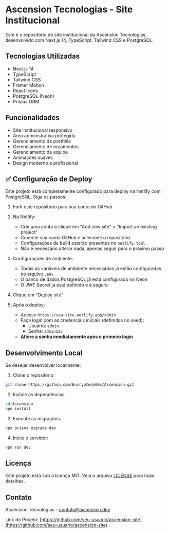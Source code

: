 # Ascension Tecnologias - Site Institucional

Este é o repositório do site institucional da Ascension Tecnologias, desenvolvido com Next.js 14, TypeScript, Tailwind CSS e PostgreSQL.

## Tecnologias Utilizadas

- Next.js 14
- TypeScript
- Tailwind CSS
- Framer Motion
- React Icons
- PostgreSQL (Neon)
- Prisma ORM

## Funcionalidades

- Site institucional responsivo
- Área administrativa protegida
- Gerenciamento de portfólio
- Gerenciamento de orçamentos
- Gerenciamento de equipe
- Animações suaves
- Design moderno e profissional

## ✅ Configuração de Deploy

Este projeto está completamente configurado para deploy na Netlify com PostgreSQL. Siga os passos:

1. Fork este repositório para sua conta do GitHub

2. Na Netlify:
   - Crie uma conta e clique em "Add new site" > "Import an existing project"
   - Conecte sua conta GitHub e selecione o repositório
   - Configurações de build estarão presentes no `netlify.toml`
   - Não é necessário alterar nada, apenas seguir para o próximo passo

3. Configurações de ambiente:
   - Todas as variáveis de ambiente necessárias já estão configuradas no arquivo `.env`
   - O banco de dados PostgreSQL já está configurado no Neon
   - O JWT Secret já está definido e é seguro

4. Clique em "Deploy site"

5. Após o deploy:
   - Acesse `https://seu-site.netlify.app/admin`
   - Faça login com as credenciais iniciais (definidas no seed):
     - Usuário: `admin`
     - Senha: `admin123`
   - **Altere a senha imediatamente após o primeiro login**

## Desenvolvimento Local

Se desejar desenvolver localmente:

1. Clone o repositório:
```bash
git clone https://github.com/Encryptedx00x/Ascension.git
```

2. Instale as dependências:
```bash
cd Ascension
npm install
```

3. Execute as migrações:
```bash
npx prisma migrate dev
```

4. Inicie o servidor:
```bash
npm run dev
```

## Licença

Este projeto está sob a licença MIT. Veja o arquivo [LICENSE](LICENSE) para mais detalhes.

## Contato

Ascension Tecnologias - [contato@ascension.dev](mailto:contato@ascension.dev)

Link do Projeto: [https://github.com/seu-usuario/ascension-site](https://github.com/seu-usuario/ascension-site)
